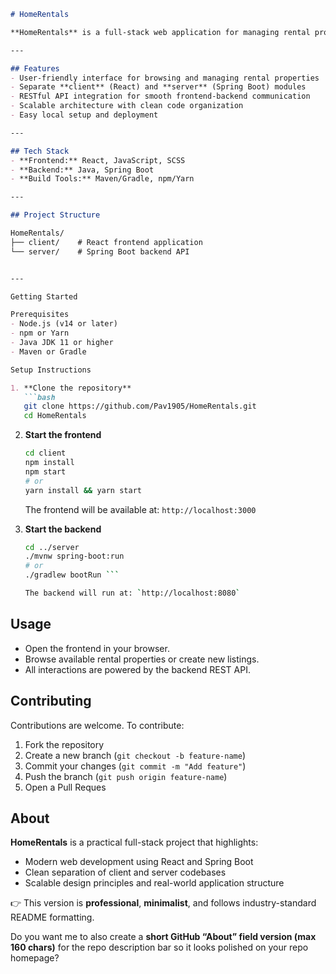 ```markdown
# HomeRentals

**HomeRentals** is a full-stack web application for managing rental property listings. It provides a modern React-based frontend for an intuitive user experience and a Spring Boot backend for secure and scalable data management. The project demonstrates practical implementation of modular architecture and best practices in full-stack development.

---

## Features
- User-friendly interface for browsing and managing rental properties  
- Separate **client** (React) and **server** (Spring Boot) modules  
- RESTful API integration for smooth frontend-backend communication  
- Scalable architecture with clean code organization  
- Easy local setup and deployment  

---

## Tech Stack
- **Frontend:** React, JavaScript, SCSS  
- **Backend:** Java, Spring Boot  
- **Build Tools:** Maven/Gradle, npm/Yarn  

---

## Project Structure

HomeRentals/
├── client/    # React frontend application
└── server/    # Spring Boot backend API


---

Getting Started

Prerequisites
- Node.js (v14 or later)  
- npm or Yarn  
- Java JDK 11 or higher  
- Maven or Gradle  

Setup Instructions

1. **Clone the repository**
   ```bash
   git clone https://github.com/Pav1905/HomeRentals.git
   cd HomeRentals
````

2. **Start the frontend**

   ```bash
   cd client
   npm install
   npm start
   # or
   yarn install && yarn start
   ```

   The frontend will be available at: `http://localhost:3000`

3. **Start the backend**

   ```bash
   cd ../server
   ./mvnw spring-boot:run
   # or
   ./gradlew bootRun ```

   The backend will run at: `http://localhost:8080`


## Usage

* Open the frontend in your browser.
* Browse available rental properties or create new listings.
* All interactions are powered by the backend REST API.



## Contributing

Contributions are welcome. To contribute:

1. Fork the repository
2. Create a new branch (`git checkout -b feature-name`)
3. Commit your changes (`git commit -m "Add feature"`)
4. Push the branch (`git push origin feature-name`)
5. Open a Pull Reques



## About

**HomeRentals** is a practical full-stack project that highlights:

* Modern web development using React and Spring Boot
* Clean separation of client and server codebases
* Scalable design principles and real-world application structure


👉 This version is **professional**, **minimalist**, and follows industry-standard README formatting.  

Do you want me to also create a **short GitHub “About” field version (max 160 chars)** for the repo description bar so it looks polished on your repo homepage?
```
